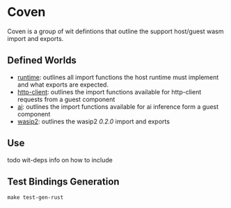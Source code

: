 # Coven

Coven is a group of wit defintions that outline the support host/guest wasm import and exports.

## Defined Worlds 

- [runtime](runtime.md): outlines all import functions the host runtime must implement and what exports are expected. 
- [http-client](http-client.md): outlines the import functions available for http-client requests from a guest component 
- [ai](ai.md): outlines the import functions available for ai inference form a guest component 
- [wasip2](wasip2.md): outlines the wasip2 *0.2.0* import and exports 


## Use
todo wit-deps info on how to include 

## Test Bindings Generation 

`make test-gen-rust` 

